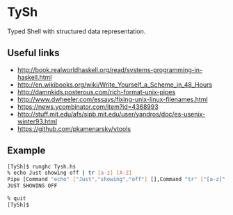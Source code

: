 TySh
====

Typed Shell with structured data representation.

## Useful links

- <http://book.realworldhaskell.org/read/systems-programming-in-haskell.html>
- <http://en.wikibooks.org/wiki/Write_Yourself_a_Scheme_in_48_Hours>
- <http://damnkids.posterous.com/rich-format-unix-pipes>
- <http://www.dwheeler.com/essays/fixing-unix-linux-filenames.html>
- <https://news.ycombinator.com/item?id=4368993>
- <http://stuff.mit.edu/afs/sipb.mit.edu/user/yandros/doc/es-usenix-winter93.html>
- <https://github.com/pkamenarsky/ytools>

## Example
```bash
[TySh]$ runghc Tysh.hs 
% echo Just showing off | tr [a-z] [A-Z]
Pipe [Command "echo" ["Just","showing","off"] [],Command "tr" ["[a-z]","[A-Z]"] []]
JUST SHOWING OFF

% quit
[TySh]$ 
```


